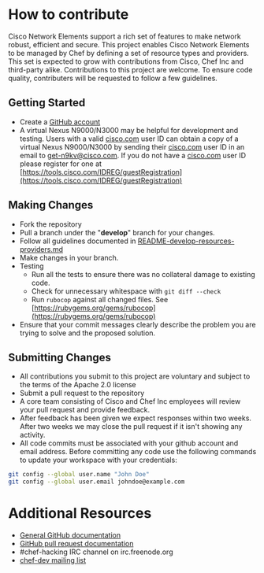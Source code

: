 # How to contribute
Cisco Network Elements support a rich set of features to make network robust, efficient and secure. This project enables Cisco Network Elements to be managed by Chef by defining a set of resource types and providers. This set is expected to grow with contributions from Cisco, Chef Inc and third-party alike. Contributions to this project are welcome. To ensure code quality, contributers will be requested to follow a few guidelines.

## Getting Started

* Create a [GitHub account](https://github.com/signup/free)
* A virtual Nexus N9000/N3000 may be helpful for development and testing. Users with a valid [cisco.com](http://cisco.com) user ID can obtain a copy of a virtual Nexus N9000/N3000 by sending their [cisco.com](http://cisco.com) user ID in an email to <get-n9kv@cisco.com>. If you do not have a [cisco.com](http://cisco.com) user ID please register for one at [https://tools.cisco.com/IDREG/guestRegistration](https://tools.cisco.com/IDREG/guestRegistration)


## Making Changes

* Fork the repository
* Pull a branch under the "**develop**" branch for your changes.
* Follow all guidelines documented in [README-develop-resources-providers.md](docs/README-develop-resources-providers.md)
* Make changes in your branch.
* Testing
  * Run all the tests to ensure there was no collateral damage to existing code.
  * Check for unnecessary whitespace with `git diff --check`
  * Run `rubocop` against all changed files. See [https://rubygems.org/gems/rubocop](https://rubygems.org/gems/rubocop)
* Ensure that your commit messages clearly describe the problem you are trying to solve and the proposed solution.

## Submitting Changes

* All contributions you submit to this project are voluntary and subject to the terms of the Apache 2.0 license
* Submit a pull request to the repository
* A core team consisting of Cisco and Chef Inc employees will review your pull request and provide feedback.
* After feedback has been given we expect responses within two weeks. After two weeks we may close the pull request if it isn't showing any activity.
* All code commits must be associated with your github account and email address. Before committing any code use the following commands to update your workspace with your credentials:

```bash
git config --global user.name "John Doe"
git config --global user.email johndoe@example.com
```

# Additional Resources

* [General GitHub documentation](http://help.github.com/)
* [GitHub pull request documentation](http://help.github.com/send-pull-requests/)
* \#chef-hacking IRC channel on irc.freenode.org
* [chef-dev mailing list](http://lists.chef.io/sympa/info/chef-dev)
